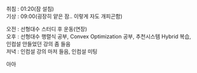 취침 : 01:20(잠 설침)  
기상 : 09:00(굉장히 얕은 잠.. 이렇게 자도 개피곤함)  
  
오전 : 선형대수 스터디 후 운동(연장)  
오후 : 선형대수 행렬식 공부, Convex Optimization 공부, 추천시스템 Hybrid 복습, 인컴설 안들었던 강의 좀 들음  
저녁 : 인컴설 강의 마저 들음, 인컴설 미팅  

아아
